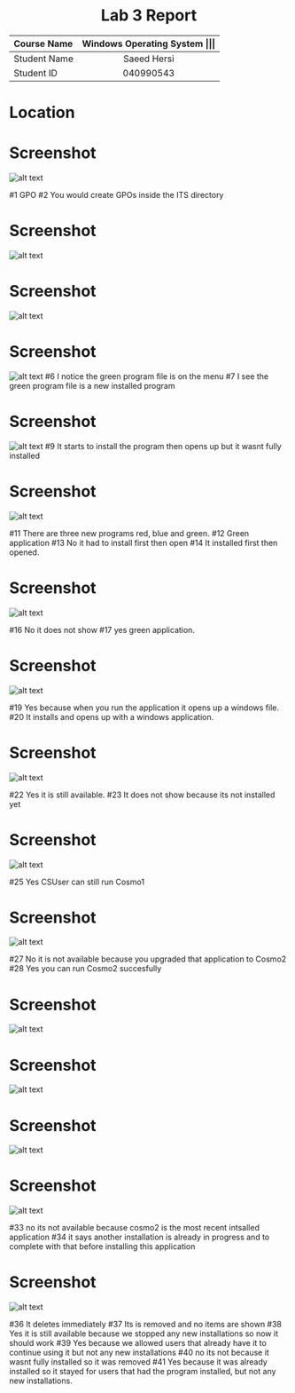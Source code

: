 <center> <h1> Lab 3 Report</h1> </center>

| **Course Name**  | **Windows Operating System \|\|\|**| 
|:-------------| :-----------------------------:|
|Student Name  | Saeed Hersi                    |
|Student ID    | 040990543                    |


# Location
 
# Screenshot 
![alt text](pictures/Lab03-00.png)

#1
GPO
#2
You would create GPOs inside the ITS directory

# Screenshot 
![alt text](pictures/Screenshot%20(8).png)

# Screenshot 
![alt text](pictures/Screenshot%20(9).png)

# Screenshot
![alt text](pictures/Screenshot%20(10).png)
#6
I notice the green program file is on the menu
#7
I see the green program file is a new installed program

# Screenshot
![alt text](pictures/Screenshot%20(11).png)
#9
It starts to install the program then opens up but it wasnt fully installed

# Screenshot
![alt text](pictures/Screenshot%20(12).png)

#11
There are three new programs red, blue and green.
#12
Green application
#13
No it had to install first then open
#14
It installed first then opened.

# Screenshot
![alt text](pictures/Screenshot%20(13).png)

#16
No it does not show
#17
yes green application.

# Screenshot
![alt text](pictures/Screenshot%20(14).png)

#19
Yes because when you run the application it opens up a windows file.
#20
It installs and opens up with a windows application.

# Screenshot
![alt text](pictures/Screenshot%20(15).png)

#22
Yes it is still available.
#23
It does not show because its not installed yet

# Screenshot
![alt text](pictures/Screenshot%20(16).png)

#25
Yes CSUser can still run Cosmo1

# Screenshot
![alt text](pictures/Screenshot%20(17).png)

#27
No it is not available because you upgraded that application to Cosmo2
#28
Yes you can run Cosmo2 succesfully


# Screenshot
![alt text](pictures/Screenshot%20(18).png)

# Screenshot
![alt text](pictures/Screenshot%20(19).png)

# Screenshot
![alt text](pictures/Screenshot%20(20).png)

# Screenshot
![alt text](pictures/Screenshot%20(21).png)

#33
no its not available because cosmo2 is the most recent intsalled application
#34
it says another installation is already in progress and to complete with that before installing this application


# Screenshot
![alt text](pictures/Screenshot%20(22).png)

#36
It deletes immediately 
#37
Its is removed and no items are shown
#38
Yes it is still available because we stopped any new installations so now it should work
#39
Yes because we allowed users that already have it to continue using it but not any new installations
#40
no its not because it wasnt fully installed so it was removed
#41
Yes because it was already installed so it stayed for users that had the program installed, but not any new installations.